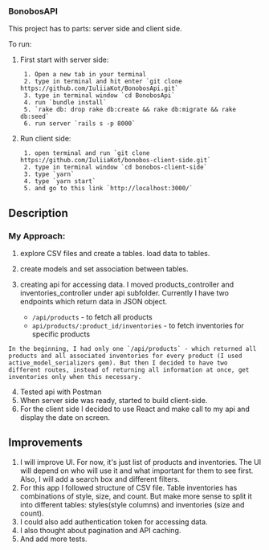 ### BonobosAPI

This project has to parts: server side and client side.

To run:
1. First start with server side:

        1. Open a new tab in your terminal
        2. type in terminal and hit enter `git clone https://github.com/IuliiaKot/BonobosApi.git`
        3. type in terminal window `cd BonobosApi`
        4. run `bundle install`
        5. `rake db: drop rake db:create && rake db:migrate && rake db:seed`
        6. run server `rails s -p 8000`

2. Run client side:

        1. open terminal and run `git clone https://github.com/IuliiaKot/bonobos-client-side.git`
        2. type in terminal window `cd bonobos-client-side`
        3. type `yarn`
        4. type `yarn start`
        5. and go to this link `http://localhost:3000/`


  ## Description

  ### My Approach:
  1. explore CSV files and create a tables. load data to tables.
  2. create models and set association between tables.
  3. creating api for accessing data. I moved products_controller and inventories_controller under api subfolder. Currently I have two endpoints which return data in JSON object.
  
      - `/api/products` - to fetch all products
      - `api/products/:product_id/inventories` - to fetch inventories for specific products

    In the beginning, I had only one `/api/products` - which returned all products and all associated inventories for every product (I used active_model_serializers gem). But then I decided to have two different routes, instead of returning all information at once, get inventories only when this necessary.
    
  4. Tested api with Postman
  5. When server side was ready, started to build client-side.
  6. For the client side I decided to use React and make call to my api and display the date on screen.


  ## Improvements
  1. I will improve UI. For now, it's just list of products and inventories. The UI will depend on who will use it and what important for them to see first. Also, I will add a search box and different filters.
  2. For this app I followed structure of CSV file. Table inventories has combinations of style, size, and count. But make more sense to split it into different tables: styles(style columns) and inventories (size and count).
  3. I could also add authentication token for accessing data.
  4. I also thought about pagination and API caching.
  5. And add more tests.  
